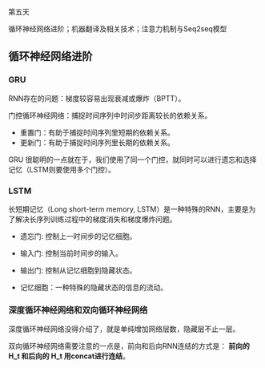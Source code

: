 第五天

循环神经网络进阶；机器翻译及相关技术；注意力机制与Seq2seq模型

## 循环神经网络进阶

### GRU

RNN存在的问题：梯度较容易出现衰减或爆炸（BPTT）。

门控循环神经网络：捕捉时间序列中时间步距离较长的依赖关系。

* 重置门：有助于捕捉时间序列里短期的依赖关系。
* 更新门：有助于捕捉时间序列里长期的依赖关系。

GRU 很聪明的一点就在于，我们使用了同一个门控，就同时可以进行遗忘和选择记忆（LSTM则要使用多个门控）。

### LSTM

长短期记忆（Long short-term memory, LSTM）是一种特殊的RNN，主要是为了解决长序列训练过程中的梯度消失和梯度爆炸问题。

* 遗忘门: 控制上一时间步的记忆细胞。
* 输入门: 控制当前时间步的输入。
* 输出门: 控制从记忆细胞到隐藏状态。

* 记忆细胞：一种特殊的隐藏状态的信息的流动。

### 深度循环神经网络和双向循环神经网络

深度循环神经网络没得介绍了，就是单纯增加网络层数，隐藏层不止一层。

双向循环神经网络需要注意的一点是，前向和后向RNN连结的方式是： **前向的 H_t 和后向的 H_t 用concat进行连结**。
